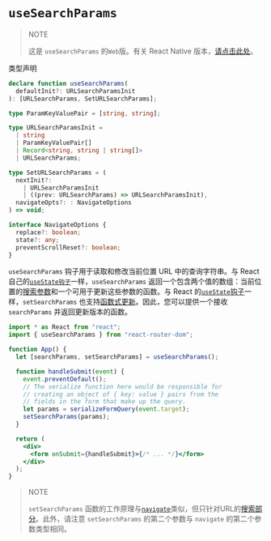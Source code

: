 # `useSearchParams`

> NOTE
>
> 这是 `useSearchParams` 的`Web`版。有关 React Native 版本，[请点击此处](https://reactrouter.com/en/main/hooks/use-search-params-rn)。

类型声明

```ts
declare function useSearchParams(
  defaultInit?: URLSearchParamsInit
): [URLSearchParams, SetURLSearchParams];

type ParamKeyValuePair = [string, string];

type URLSearchParamsInit =
  | string
  | ParamKeyValuePair[]
  | Record<string, string | string[]>
  | URLSearchParams;

type SetURLSearchParams = (
  nextInit?:
    | URLSearchParamsInit
    | ((prev: URLSearchParams) => URLSearchParamsInit),
  navigateOpts?: : NavigateOptions
) => void;

interface NavigateOptions {
  replace?: boolean;
  state?: any;
  preventScrollReset?: boolean;
}
```

`useSearchParams` 钩子用于读取和修改当前位置 URL 中的查询字符串。与 React 自己的[`useState钩子`](https://legacy.reactjs.org/docs/hooks-reference.html#usestate)一样，`useSearchParams` 返回一个包含两个值的数组：当前位置的[搜索参数](https://developer.mozilla.org/en-US/docs/Web/API/URL/searchParams)和一个可用于更新这些参数的函数。与 React 的[`useState`钩子](https://legacy.reactjs.org/docs/hooks-reference.html#usestate)一样，`setSearchParams` 也支持[函数式更新](https://legacy.reactjs.org/docs/hooks-reference.html#functional-updates)。因此，您可以提供一个接收 `searchParams` 并返回更新版本的函数。

```jsx
import * as React from "react";
import { useSearchParams } from "react-router-dom";

function App() {
  let [searchParams, setSearchParams] = useSearchParams();

  function handleSubmit(event) {
    event.preventDefault();
    // The serialize function here would be responsible for
    // creating an object of { key: value } pairs from the
    // fields in the form that make up the query.
    let params = serializeFormQuery(event.target);
    setSearchParams(params);
  }

  return (
    <div>
      <form onSubmit={handleSubmit}>{/* ... */}</form>
    </div>
  );
}
```

> NOTE
>
> `setSearchParams` 函数的工作原理与[`navigate`](https://reactrouter.com/en/main/hooks/use-navigate)类似，但只针对URL的[搜索部分](https://developer.mozilla.org/en-US/docs/Web/API/Location/search)。此外，请注意 `setSearchParams` 的第二个参数与 `navigate` 的第二个参数类型相同。